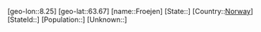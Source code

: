 ﻿---
location: [63.67,8.25]
type: City
tags:
- geo/City


SpocWebEntityId: 30303
isDeleted: false
confidential: public

---
[geo-lon::8.25]
[geo-lat::63.67]
[name::Froejen]
[State::]
[Country::[Norway](geo/Continent/Europe/Norway.md)]
[StateId::]
[Population::]
[Unknown::]

